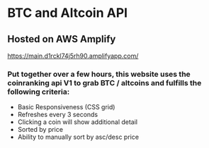 # BTC and Altcoin API

## Hosted on AWS Amplify
https://main.d1rckl74j5rh90.amplifyapp.com/

### Put together over a few hours, this website uses the coinranking api V1 to grab BTC / altcoins and fulfills the following criteria:

- Basic Responsiveness (CSS grid)
- Refreshes every 3 seconds
- Clicking a coin will show additional detail
- Sorted by price
- Ability to manually sort by asc/desc price
